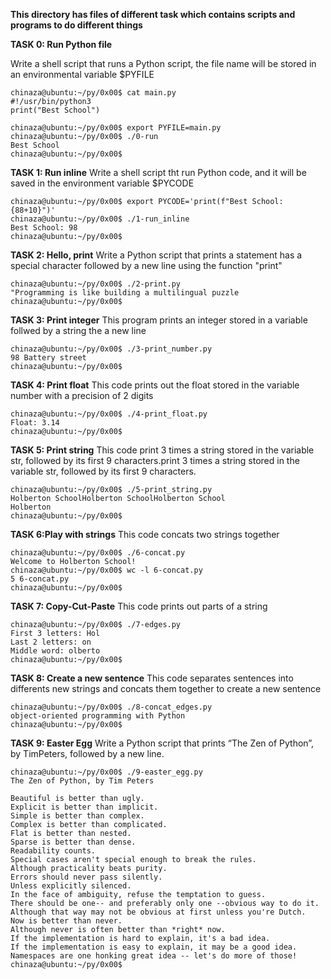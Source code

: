 **This directory has files of different task which contains scripts and programs to do different things**

**TASK 0: Run Python file**

Write a shell script that runs a Python script, the file name will be stored in an environmental variable $PYFILE

```
chinaza@ubuntu:~/py/0x00$ cat main.py
#!/usr/bin/python3
print("Best School")

chinaza@ubuntu:~/py/0x00$ export PYFILE=main.py
chinaza@ubuntu:~/py/0x00$ ./0-run
Best School
chinaza@ubuntu:~/py/0x00$
```

**TASK 1: Run inline**
Write a shell script tht run Python code, and it will be saved in the environment variable $PYCODE

```
chinaza@ubuntu:~/py/0x00$ export PYCODE='print(f"Best School: {88+10}")'
chinaza@ubuntu:~/py/0x00$ ./1-run_inline 
Best School: 98
chinaza@ubuntu:~/py/0x00$ 
```

**TASK 2: Hello, print**
Write a Python script that prints a statement has a special character followed by a new line using the function "print"

```
chinaza@ubuntu:~/py/0x00$ ./2-print.py 
"Programming is like building a multilingual puzzle
chinaza@ubuntu:~/py/0x00$
```

**TASK 3: Print integer**
This program prints an integer stored in a variable follwed by a string the a new line

```
chinaza@ubuntu:~/py/0x00$ ./3-print_number.py
98 Battery street
chinaza@ubuntu:~/py/0x00$
```

**TASK 4: Print float**
This code prints out the float stored in the variable number with a precision of 2 digits

```
chinaza@ubuntu:~/py/0x00$ ./4-print_float.py
Float: 3.14
chinaza@ubuntu:~/py/0x00$ 
```

**TASK 5: Print string**
This code print 3 times a string stored in the variable str, followed by its first 9 characters.print 3 times a string stored in the variable str, followed by its first 9 characters.

```
chinaza@ubuntu:~/py/0x00$ ./5-print_string.py 
Holberton SchoolHolberton SchoolHolberton School
Holberton
chinaza@ubuntu:~/py/0x00$ 
```

**TASK 6:Play with strings**
This code concats two strings together

```
chinaza@ubuntu:~/py/0x00$ ./6-concat.py
Welcome to Holberton School!
chinaza@ubuntu:~/py/0x00$ wc -l 6-concat.py
5 6-concat.py
chinaza@ubuntu:~/py/0x00$
```

**TASK 7: Copy-Cut-Paste**
This code prints out parts of a string

```
chinaza@ubuntu:~/py/0x00$ ./7-edges.py
First 3 letters: Hol
Last 2 letters: on
Middle word: olberto
chinaza@ubuntu:~/py/0x00$ 
```

**TASK 8: Create a new sentence**
This code separates sentences into differents new strings and concats them together to create a new sentence

```
chinaza@ubuntu:~/py/0x00$ ./8-concat_edges.py
object-oriented programming with Python
chinaza@ubuntu:~/py/0x00$ 
```

**TASK 9: Easter Egg**
Write a Python script that prints “The Zen of Python”, by TimPeters, followed by a new line.

```
chinaza@ubuntu:~/py/0x00$ ./9-easter_egg.py
The Zen of Python, by Tim Peters

Beautiful is better than ugly.
Explicit is better than implicit.
Simple is better than complex.
Complex is better than complicated.
Flat is better than nested.
Sparse is better than dense.
Readability counts.
Special cases aren't special enough to break the rules.
Although practicality beats purity.
Errors should never pass silently.
Unless explicitly silenced.
In the face of ambiguity, refuse the temptation to guess.
There should be one-- and preferably only one --obvious way to do it.
Although that way may not be obvious at first unless you're Dutch.
Now is better than never.
Although never is often better than *right* now.
If the implementation is hard to explain, it's a bad idea.
If the implementation is easy to explain, it may be a good idea.
Namespaces are one honking great idea -- let's do more of those!
chinaza@ubuntu:~/py/0x00$
```
